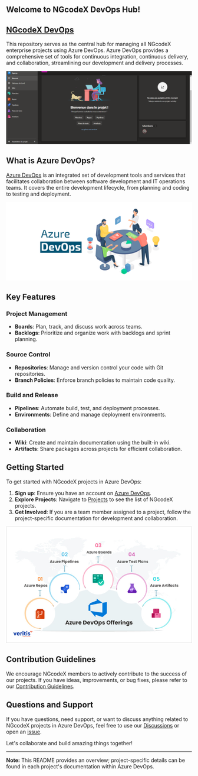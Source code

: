 ## Welcome to NGcodeX DevOps Hub!
## [NGcodeX DevOps](https://dev.azure.com/ngcodex)
This repository serves as the central hub for managing all NGcodeX enterprise projects using Azure DevOps. Azure DevOps provides a comprehensive set of tools for continuous integration, continuous delivery, and collaboration, streamlining our development and delivery processes.

![IMAGE](https://github.com/NGcodeX/NGcodeX-Azure-DevOps/blob/main/.github/workflows/private/NGcodeXDevOps.PNG?raw=true)

## What is Azure DevOps?

[Azure DevOps](https://dev.azure.com/ngcodex) is an integrated set of development tools and services that facilitates collaboration between software development and IT operations teams. It covers the entire development lifecycle, from planning and coding to testing and deployment.

![Azure Image](https://github.com/NGcodeX/NGcodeX-Azure-DevOps/blob/main/.github/workflows/private/MicrosoftTeams-image-92-1.png?raw=true)

## Key Features

### **Project Management**

- **Boards**: Plan, track, and discuss work across teams.
- **Backlogs**: Prioritize and organize work with backlogs and sprint planning.

### **Source Control**

- **Repositories**: Manage and version control your code with Git repositories.
- **Branch Policies**: Enforce branch policies to maintain code quality.

### **Build and Release**

- **Pipelines**: Automate build, test, and deployment processes.
- **Environments**: Define and manage deployment environments.

### **Collaboration**

- **Wiki**: Create and maintain documentation using the built-in wiki.
- **Artifacts**: Share packages across projects for efficient collaboration.

## Getting Started

To get started with NGcodeX projects in Azure DevOps:

1. **Sign up**: Ensure you have an account on [Azure DevOps](https://dev.azure.com/ngcodex).
2. **Explore Projects**: Navigate to [Projects](https://dev.azure.com/ngcodex/) to see the list of NGcodeX projects.
3. **Get Involved**: If you are a team member assigned to a project, follow the project-specific documentation for development and collaboration.

![DevOps Offering](https://github.com/NGcodeX/NGcodeX-Azure-DevOps/blob/main/.github/workflows/private/azure-devops-offerings.jpg?raw=true)

## Contribution Guidelines

We encourage NGcodeX members to actively contribute to the success of our projects. If you have ideas, improvements, or bug fixes, please refer to our [Contribution Guidelines](CONTRIBUTING.md).

## Questions and Support

If you have questions, need support, or want to discuss anything related to NGcodeX projects in Azure DevOps, feel free to use our [Discussions](https://github.com/NGcodeX/NGcodeX-Azure-DevOps/discussions) or open an [issue](https://github.com/NGcodeX/NGcodeX-Azure-DevOps/issues).

Let's collaborate and build amazing things together!

---

**Note:** This README provides an overview; project-specific details can be found in each project's documentation within Azure DevOps.
